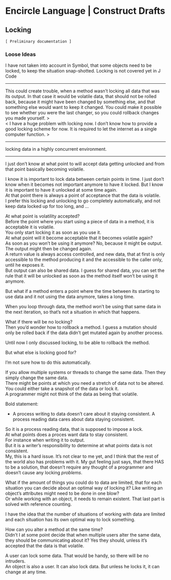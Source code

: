 ﻿Encircle Language | Construct Drafts
====================================

Locking
-------

`[ Preliminary documentation ]`

### Loose Ideas

I have not taken into account in Symbol, that some objects need to be locked, to keep the situation snap-shotted. Locking is not covered yet in J Code

-----

This could create trouble, when a method wasn’t locking all data that was its output. In that case it would be volatile data, that should not be rolled back, because it might have been changed by something else, and that something else would want to keep it changed. You could make it possible to see whether you were the last changer, so you could rollback changes you made yourself. >  
< I have a huge problem with locking now. I don’t know how to provide a good locking scheme for now. It is required to let the internet as a single computer function. >

-----

locking data in a highly concurrent environment.

-----

I just don’t know at what point to will accept data getting unlocked and from that point basically becoming volatile.

I know it is important to lock data between certain points in time. I just don’t know when it becomes not important anymore to have it locked. But I know it is important to have it unlocked at some time again.  
At that point there is always a point of acceptance that the data is volatile.  
I prefer this locking and unlocking to go completely automatically, and not keep data locked up for too long, and ...

At what point is volatility accepted?   
Before the point where you start using a piece of data in a method, it is acceptable it is volatile.   
You only start locking it as soon as you use it.   
At what point will it become acceptable that it becomes volatile again?   
As soon as you won’t be using it anymore? No, because it might be output.   
The output might then be changed again.   
A return value is always access controlled, and new data, that at first is only accessible to the method producing it and the accessible to the caller only, until he exposes it.  
But output can also be shared data. I guess for shared data, you can set the rule that it will be unlocked as soon as the method itself won’t be using it anymore.

But what if a method enters a point where the time between its starting to use data and it not using the data anymore, takes a long time.

When you loop through data, the method won’t be using that same data in the next iteration, so that’s not a situation in which that happens.

What if there will be no locking?  
Then you’d wonder how to rollback a method. I guess a mutation should only be rolled back if the data didn’t get mutated again by another process.

Until now I only discussed locking, to be able to rollback the method.

But what else is locking good for?

I’m not sure how to do this automatically.

If you allow multiple systems or threads to change the same data. Then they simply change the same data.  
There might be points at which you need a stretch of data not to be altered.
You could either take a snapshot of the data or lock it.  
A programmer might not think of the data as being that volatile.

Bold statement:  

- A process writing to data doesn’t care about it staying consistent. A process reading data cares about data staying consistent.

So it is a process reading data, that is supposed to impose a lock.  
At what points does a proces want data to stay consistent.  
For instance when writing it to output.  
But it is a writer’s responsibility to determine at what points data is not consistent.  
My, this is a hard issue. It’s not clear to me yet, and I think that the rest of the world also has problems with it. My gut feeling just says, that there HAS to be a solution, that doesn’t require any thought of a programmer and doesn’t cause any locking *problems*.

What if the amount of things you could do to data are limited, that for each situation you can decide about an optimal way of locking it? Like writing an object’s attributes might need to be done in one blow?  
Or while working with an object, it needs to remain existent. That last part is solved with reference counting.

I have the idea that the number of situations of working with data are limited and each situation has its own optimal way to lock something.

How can you alter a method at the same time?  
Didn’t I at some point decide that when multiple users alter the same data, they should be communicating about it? Yes they should, unless it’s accepted that the data is that volatile.

A user can lock some data. That would be handy, so there will be no intruders.  
An object is also a user. It can also lock data. But unless he locks it, it can change at any time.
